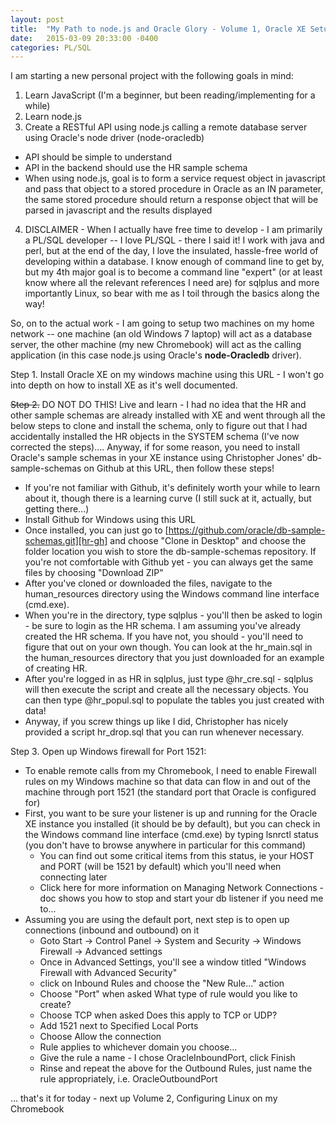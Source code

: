 ```yaml
---
layout: post
title:  "My Path to node.js and Oracle Glory - Volume 1, Oracle XE Setup on Windows machine"
date:   2015-03-09 20:33:00 -0400
categories: PL/SQL
---
```

I am starting a new personal project with the following goals in mind:

1. Learn JavaScript (I'm a beginner, but been reading/implementing for a while)
2. Learn node.js
3. Create a RESTful API using node.js calling a remote database server using Oracle's node driver (node-oracledb)
  * API should be simple to understand
  * API in the backend should use the HR sample schema
  * When using node.js, goal is to form a service request object in javascript and pass that object to a stored procedure in Oracle as an IN parameter, the same stored procedure should return a response object that will be parsed in javascript and the results displayed
4. DISCLAIMER - When I actually have free time to develop - I am primarily a PL/SQL developer -- I love PL/SQL - there I said it!  I work with java and perl, but at the end of the day, I love the insulated, hassle-free world of developing within a database.  I know enough of command line to get by, but my 4th major goal is to become a command line "expert" (or at least know where all the relevant references I need are) for sqlplus and more importantly Linux, so bear with me as I toil through the basics along the way!

So, on to the actual work - I am going to setup two machines on my home network -- one machine (an old Windows 7 laptop) will act as a database server, the other machine (my new Chromebook) will act as the calling application (in this case node.js using Oracle's **node-Oracledb** driver).

Step 1.  Install Oracle XE on my windows machine using this URL - I won't go into depth on how to install XE as it's well documented.

~~Step 2.~~ DO NOT DO THIS!  Live and learn - I had no idea that the HR and other sample schemas are already installed with XE and went through all the below steps to clone and install the schema, only to figure out that I had accidentally installed the HR objects in the SYSTEM schema (I've now corrected the steps)....  Anyway, if for some reason, you need to install Oracle's sample schemas in your XE instance using Christopher Jones' db-sample-schemas on Github at this URL, then follow these steps!
- If you're not familiar with Github, it's definitely worth your while to learn about it, though there is a learning curve (I still suck at it, actually, but getting there...)
- Install Github for Windows using this URL
- Once installed, you can just go to [https://github.com/oracle/db-sample-schemas.git][hr-gh] and choose "Clone in Desktop" and choose the folder location you wish to store the db-sample-schemas repository.  If you're not comfortable with Github yet - you can always get the same files by choosing "Download ZIP"
- After you've cloned or downloaded the files, navigate to the human_resources directory using the Windows command line interface (cmd.exe).
- When you're in the directory, type sqlplus - you'll then be asked to login - be sure to login as the HR schema.  I am assuming you've already created the HR schema.  If you have not, you should - you'll need to figure that out on your own though.  You can look at the hr_main.sql in the human_resources directory that you just downloaded for an example of creating HR.
- After you're logged in as HR in sqlplus, just type @hr_cre.sql - sqlplus will then execute the script and create all the necessary objects.  You can then type @hr_popul.sql to populate the tables you just created with data!
- Anyway, if you screw things up like I did, Christopher has nicely provided a script hr_drop.sql that you can run whenever necessary.

Step 3.  Open up Windows firewall for Port 1521:  
- To enable remote calls from my Chromebook, I need to enable Firewall rules on my Windows machine so that data can flow in and out of the machine through port 1521 (the standard port that Oracle is configured for)
- First, you want to be sure your listener is up and running for the Oracle XE instance you installed (it should be by default), but you can check in the Windows command line interface (cmd.exe) by typing lsnrctl status (you don't have to browse anywhere in particular for this command)
  - You can find out some critical items from this status, ie your HOST and PORT (will be 1521 by default) which you'll need when connecting later
  - Click here for more information on Managing Network Connections - doc shows you how to stop and start your db listener if you need me to...
- Assuming you are using the default port, next step is to open up connections (inbound and outbound) on it 
  - Goto Start -> Control Panel -> System and Security -> Windows Firewall -> Advanced settings
   - Once in Advanced Settings, you'll see a window titled "Windows Firewall with Advanced Security"
   - click on Inbound Rules and choose the "New Rule..." action
   - Choose "Port" when asked What type of rule would you like to create?
   - Choose TCP when asked Does this apply to TCP or UDP?
   - Add 1521 next to Specified Local Ports
   - Choose Allow the connection
   - Rule applies to whichever domain you choose...
   - Give the rule a name - I chose OracleInboundPort, click Finish
   - Rinse and repeat the above for the Outbound Rules, just name the rule appropriately, i.e. OracleOutboundPort

... that's it for today - next up Volume 2, Configuring Linux on my Chromebook

[hr-gh]:   https://github.com/oracle/db-sample-schemas.git